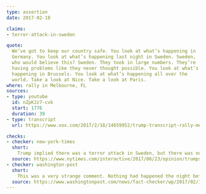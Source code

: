```yaml
---
type: assertion
date: 2017-02-18

claims:
- terror-attack-in-sweden

quote:
  We’ve got to keep our country safe. You look at what’s happening in
  Germany. You look at what’s happening last night in Sweden. Sweden,
  who would believe this? Sweden. They took in large numbers. They’re
  having problems like they never thought possible. You look at what’s
  happening in Brussels. You look at what’s happening all over the
  world. Take a look at Nice. Take a look at Paris.
where: rally in Melbourne, FL
sources:
- type: youtube
  id: nZpKJz7-cvk
  start: 1776
  duration: 39
- type: transcript
  url: https://www.vox.com/2017/2/18/14659952/trump-transcript-rally-melbourne-florida

checks:
- checker: new-york-times
  short:
    Trump implied there was a terror attack in Sweden, but there was no such attack.
  source: https://www.nytimes.com/interactive/2017/06/23/opinion/trumps-lies.html
- checker: washington-post
  short:
    This was a very strange comment. Nothing had happened the night before in Sweden, as Swedes (including former prime minister Carl Bildt) quickly noted.
  source: https://www.washingtonpost.com/news/fact-checker/wp/2017/02/19/fact-checking-president-trumps-rally-in-florida/
---
```

